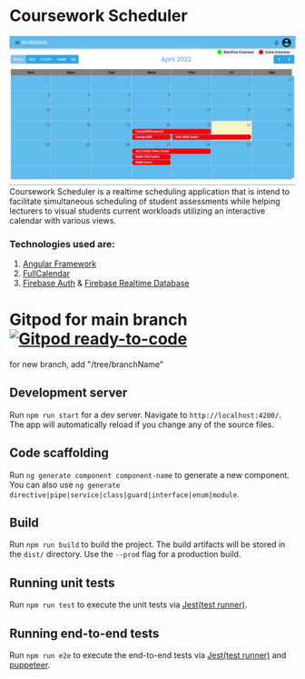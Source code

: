 # Coursework Scheduler
![Scheduler Image](./src/assets/images/app.jpeg)
Coursework Scheduler is a realtime scheduling application that is intend to facilitate simultaneous scheduling of student assessments while helping lecturers to visual students current workloads utilizing an interactive calendar with various views.

### Technologies used are:
1. [Angular Framework](https://angular.io/)
2. [FullCalendar](https://fullcalendar.io/docs)
3. [Firebase Auth](https://firebase.google.com/docs/auth/web/start) & [Firebase Realtime Database](https://firebase.google.com/docs/database/web/start)


# Gitpod for main branch [![Gitpod ready-to-code](https://img.shields.io/badge/Gitpod-ready--to--code-blue?logo=gitpod)](https://gitpod.io/#https://github.com/KhalHam1/INFO-3604-Project/tree/testingBranch)
for new branch, add "/tree/branchName"


## Development server

Run `npm run start` for a dev server. Navigate to `http://localhost:4200/`. The app will automatically reload if you change any of the source files.

## Code scaffolding

Run `ng generate component component-name` to generate a new component. You can also use `ng generate directive|pipe|service|class|guard|interface|enum|module`.

## Build

Run `npm run build` to build the project. The build artifacts will be stored in the `dist/` directory. Use the `--prod` flag for a production build.

## Running unit tests

Run `npm run test` to execute the unit tests via [Jest(test runner)](https://jestjs.io/).

## Running end-to-end tests

Run `npm run e2e` to execute the end-to-end tests via [Jest(test runner)](https://jestjs.io/) and [puppeteer](https://pptr.dev/).




